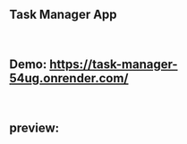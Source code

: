 ## Task Manager App
<br/>

## Demo: https://task-manager-54ug.onrender.com/
<br/>

## preview:
<div align="center">
  <img  src="https://github.com/Mahmoud-Hamza-Git/Fullstack_Projects/assets/86957735/42ff1842-fbaf-4a0a-a8b3-e13e514819d8" alt=""/>
</div>
